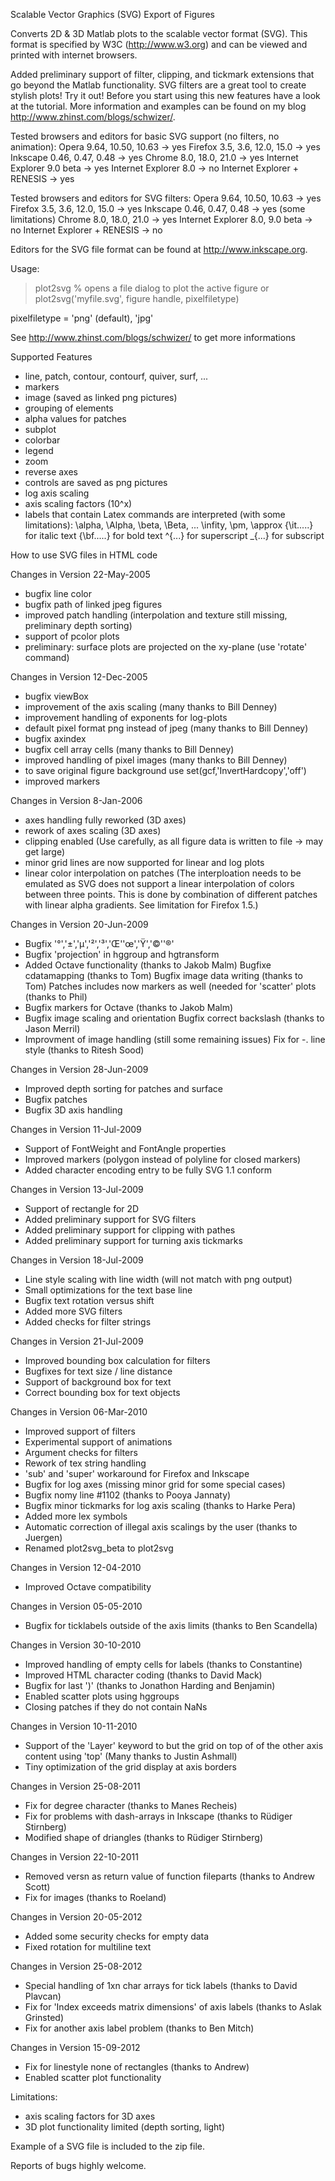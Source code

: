 Scalable Vector Graphics (SVG) Export of Figures

Converts 2D & 3D Matlab plots to the scalable vector format (SVG). This format is specified by W3C (http://www.w3.org) and can be viewed and printed with internet browsers.

Added preliminary support of filter, clipping, and tickmark extensions that go beyond the Matlab functionality. SVG filters are a great tool to create stylish plots! Try it out! Before you start using this new features have a look at the tutorial. More information and examples can be found on my blog http://www.zhinst.com/blogs/schwizer/.

Tested browsers and editors for basic SVG support (no filters, no animation):
  Opera 9.64, 10.50, 10.63  -> yes
  Firefox 3.5, 3.6, 12.0, 15.0 -> yes
  Inkscape 0.46, 0.47, 0.48 -> yes
  Chrome 8.0, 18.0, 21.0 -> yes
  Internet Explorer 9.0 beta -> yes
  Internet Explorer 8.0 -> no
  Internet Explorer + RENESIS -> yes

Tested browsers and editors for SVG filters:
  Opera 9.64, 10.50, 10.63  -> yes
  Firefox 3.5, 3.6, 12.0, 15.0 -> yes
  Inkscape 0.46, 0.47, 0.48 -> yes (some limitations)
  Chrome 8.0, 18.0, 21.0 -> yes
  Internet Explorer 8.0, 9.0 beta -> no
  Internet Explorer + RENESIS -> no

Editors for the SVG file format can be found at http://www.inkscape.org.

Usage:
> plot2svg   % opens a file dialog to plot the active figure
    or
> plot2svg('myfile.svg', figure handle, pixelfiletype)

  pixelfiletype = 'png' (default), 'jpg'

See http://www.zhinst.com/blogs/schwizer/ to get more informations

Supported Features
- line, patch, contour, contourf, quiver, surf, ...
- markers
- image (saved as linked png pictures)
- grouping of elements
- alpha values for patches
- subplot
- colorbar
- legend
- zoom
- reverse axes
- controls are saved as png pictures
- log axis scaling
- axis scaling factors (10^x)
- labels that contain Latex commands are interpreted (with some limitations):
\alpha, \Alpha, \beta, \Beta, ... \infity, \pm, \approx
{\it.....} for italic text
{\bf.....} for bold text
^{...} for superscript
_{...} for subscript

How to use SVG files in HTML code
<object type="image/svg+xml" data="./mySVGfile.svg" width="140" height="100"></object>

Changes in Version 22-May-2005
- bugfix line color
- bugfix path of linked jpeg figures
- improved patch handling (interpolation and texture still missing, preliminary depth sorting)
- support of pcolor plots
- preliminary: surface plots are projected on the xy-plane (use 'rotate' command)

Changes in Version 12-Dec-2005
- bugfix viewBox
- improvement of the axis scaling (many thanks to Bill Denney)
- improvement handling of exponents for log-plots
- default pixel format png instead of jpeg (many thanks to Bill Denney)
- bugfix axindex
- bugfix cell array cells (many thanks to Bill Denney)
- improved handling of pixel images (many thanks to Bill Denney)
- to save original figure background use set(gcf,'InvertHardcopy','off')
- improved markers

Changes in Version 8-Jan-2006
- axes handling fully reworked (3D axes)
- rework of axes scaling (3D axes)
- clipping enabled (Use carefully, as all figure data is written to file -> may get large)
- minor grid lines are now supported for linear and log plots
- linear color interpolation on patches (The interploation needs to be emulated as SVG does not support a linear interpolation of colors between three points. This is done by combination of different patches with linear alpha gradients. See limitation for Firefox 1.5.)

Changes in Version 20-Jun-2009
- Bugfix '°','±','µ','²','³','Œ''œ','Ÿ','©''®'
- Bugfix 'projection' in hggroup and hgtransform
- Added Octave functionality (thanks to Jakob Malm)
  Bugfixe cdatamapping (thanks to Tom)
  Bugfix image data writing (thanks to Tom)
  Patches includes now markers as well (needed for 'scatter'
  plots (thanks to Phil)
- Bugfix markers for Octave (thanks to Jakob Malm)
- Bugfix image scaling and orientation
  Bugfix correct backslash (thanks to Jason Merril)
- Improvment of image handling (still some remaining issues)
  Fix for -. line style (thanks to Ritesh Sood)

Changes in Version 28-Jun-2009
- Improved depth sorting for patches and surface
- Bugfix patches
- Bugfix 3D axis handling

Changes in Version 11-Jul-2009
- Support of FontWeight and FontAngle properties
- Improved markers (polygon instead of polyline for closed markers)
- Added character encoding entry to be fully SVG 1.1 conform

Changes in Version 13-Jul-2009
- Support of rectangle for 2D
- Added preliminary support for SVG filters
- Added preliminary support for clipping with pathes
- Added preliminary support for turning axis tickmarks

Changes in Version 18-Jul-2009
- Line style scaling with line width (will not match with png
  output)
- Small optimizations for the text base line
- Bugfix text rotation versus shift
- Added more SVG filters
- Added checks for filter strings

Changes in Version 21-Jul-2009
- Improved bounding box calculation for filters
- Bugfixes for text size / line distance
- Support of background box for text
- Correct bounding box for text objects

Changes in Version 06-Mar-2010
- Improved support of filters
- Experimental support of animations
- Argument checks for filters
- Rework of tex string handling
- 'sub' and 'super' workaround for Firefox and Inkscape
- Bugfix for log axes (missing minor grid for some special
  cases)
- Bugfix nomy line #1102 (thanks to Pooya Jannaty)
- Bugfix minor tickmarks for log axis scaling (thanks to
  Harke Pera)
- Added more lex symbols
- Automatic correction of illegal axis scalings by the user
  (thanks to Juergen)
- Renamed plot2svg_beta to plot2svg

Changes in Version 12-04-2010
 - Improved Octave compatibility

Changes in Version 05-05-2010
- Bugfix for ticklabels outside of the axis limits (thanks to
  Ben Scandella)

Changes in Version 30-10-2010
- Improved handling of empty cells for labels (thanks to
  Constantine)
- Improved HTML character coding (thanks to David Mack)
- Bugfix for last ')' (thanks to Jonathon Harding and Benjamin)
- Enabled scatter plots using hggroups
- Closing patches if they do not contain NaNs

Changes in Version 10-11-2010
- Support of the 'Layer' keyword to but the grid on top of
  of the other axis content using 'top' (Many thanks to Justin
  Ashmall)
- Tiny optimization of the grid display at axis borders

Changes in Version 25-08-2011
- Fix for degree character (thanks to Manes Recheis)
- Fix for problems with dash-arrays in Inkscape (thanks to
  Rüdiger Stirnberg)
- Modified shape of driangles (thanks to Rüdiger Stirnberg)

Changes in Version 22-10-2011
- Removed versn as return value of function fileparts (thanks
  to Andrew Scott)
- Fix for images (thanks to Roeland)

Changes in Version 20-05-2012
- Added some security checks for empty data
- Fixed rotation for multiline text

Changes in Version 25-08-2012
- Special handling of 1xn char arrays for tick labels
  (thanks to David Plavcan)
- Fix for 'Index exceeds matrix dimensions' of axis labels
  (thanks to Aslak Grinsted)
- Fix for another axis label problem (thanks to Ben Mitch)

Changes in Version 15-09-2012
- Fix for linestyle none of rectangles (thanks to Andrew)
- Enabled scatter plot functionality

Limitations:
- axis scaling factors for 3D axes
- 3D plot functionality limited (depth sorting, light)

Example of a SVG file is included to the zip file.

Reports of bugs highly welcome.
